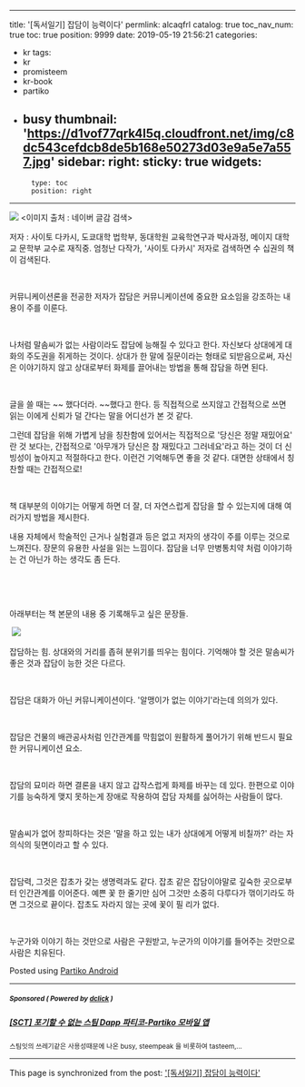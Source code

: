 
---
title: '[독서일기] 잡담이 능력이다'
permlink: alcaqfrl
catalog: true
toc_nav_num: true
toc: true
position: 9999
date: 2019-05-19 21:56:21
categories:
- kr
tags:
- kr
- promisteem
- kr-book
- partiko
- busy
thumbnail: 'https://d1vof77qrk4l5q.cloudfront.net/img/c8dc543cefdcb8de5b168e50273d03e9a5e7a557.jpg'
sidebar:
    right:
        sticky: true
widgets:
    -
        type: toc
        position: right
---


![](https://d1vof77qrk4l5q.cloudfront.net/img/c8dc543cefdcb8de5b168e50273d03e9a5e7a557.jpg)
<이미지 출처 : 네이버 글감 검색>

저자 : 사이토 다카시, 도쿄대학 법학부, 동대학원 교육학연구과 박사과정, 
메이지 대학교 문학부 교수로 재직중.
엄청난 다작가, '사이토 다카시' 저자로 검색하면 수 십권의 책이 검색된다.

​

커뮤니케이션론을 전공한 저자가 잡담은 커뮤니케이션에 중요한 요소임을 강조하는 내용이 주를 이룬다.

​

나처럼 말솜씨가 없는 사람이라도 잡담에 능해질 수 있다고 한다. 
자신보다 상대에게 대화의 주도권을 쥐게하는 것이다. 
상대가 한 말에 질문이라는 형태로 되받음으로써, 자신은 이야기하지 않고 상대로부터 화제를 끌어내는 방법을 통해 잡담을 하면 된다.

​

글을 쓸 때는 ~~ 했다더라. ~~했다고 한다. 등 직접적으로 쓰지않고 간접적으로 쓰면 읽는 이에게 신뢰가 덜 간다는 말을 어디선가 본 것 같다.

그런데 잡담을 위해 가볍게 남을 칭찬함에 있어서는 직접적으로 '당신은 정말 재밌어요' 란 것 보다는, 간접적으로 '아무개가 당신은 참 재밌다고 그러네요'라고 하는 것이 더 신빙성이 높아지고 적절하다고 한다.
이런건 기억해두면 좋을 것 같다. 대면한 상태에서 칭찬할 때는 간접적으로!

​

책 대부분의 이야기는 어떻게 하면 더 잘, 더 자연스럽게 잡담을 할 수 있는지에 대해 여러가지 방법을 제시한다.

내용 자체에서 학술적인 근거나 실험결과 등은 없고 저자의 생각이 주를 이루는 것으로 느껴진다.
장문의 유용한 사설을 읽는 느낌이다.
잡담을 너무 만병통치약 처럼 이야기하는 건 아닌가 하는 생각도 좀 든다.

​

​

아래부터는 책 본문의 내용 중 기록해두고 싶은 문장들.

​
![](https://i.imgur.com/HckzDOK.gif)


잡담하는 힘. 
상대와의 거리를 좁혀 분위기를 띄우는 힘이다.
기억해야 할 것은 말솜씨가 좋은 것과 잡담이 능한 것은 다르다.

​

잡담은 대화가 아닌 커뮤니케이션이다.
'알맹이가 없는 이야기'라는데 의의가 있다.

​

잡담은 건물의 배관공사처럼 인간관계를 막힘없이 원활하게 풀어가기 위해 반드시 필요한 커뮤니케이션 요소.

​

잡담의 묘미라 하면 결론을 내지 않고 갑작스럽게 화제를 바꾸는 데 있다.
한편으로 이야기를 능숙하게 맺지 못하는게 장애로 작용하여 잡담 자체를 싫어하는 사람들이 많다.

​

말솜씨가 없어 창피하다는 것은 '말을 하고 있는 내가 상대에게 어떻게 비칠까?' 라는 자의식의 뒷면이라고 할 수 있다.

​

잡담력, 그것은 잡초가 갖는 생명력과도 같다.
잡초 같은 잡담이야말로 깊숙한 곳으로부터 인간관계를 이어준다.
예쁜 꽃 한 줄기만 심어 그것만 소중히 다루다가 꺾이기라도 하면 그것으로 끝이다.
잡초도 자라지 않는 곳에 꽃이 필 리가 없다.

​

누군가와 이야기 하는 것만으로 사람은 구원받고, 
누군가의 이야기를 들어주는 것만으로 사람은 치유된다.





Posted using [Partiko Android](https://partiko.app/referral/lucky2015)

---

#####  <sub> **Sponsored ( Powered by [dclick](https://www.dclick.io) )** </sub>
##### [[SCT] 포기할 수 없는 스팀 Dapp 파티코-Partiko  모바일 앱](https://api.dclick.io/v1/c?x=eyJhbGciOiJIUzI1NiIsInR5cCI6IkpXVCJ9.eyJjIjoibHVja3kyMDE1IiwicyI6ImFsY2FxZnJsIiwiYSI6WyJ0LTE4NzQiXSwidXJsIjoiaHR0cHM6Ly9zdGVlbWl0LmNvbS9rci9AanVuZTA2MjAvc2N0LWRhcHAtcGFydGlrbyIsImlhdCI6MTU1OTg2NzkwMSwiZXhwIjoxODc1MjI3OTAxfQ.pSrsQaZvZBcD0mVHm_27CKhqjKyAkAaSjEABn2_VsMg)
<sup>스팀잇의 쓰레기같은 사용성때문에 나온 busy, steempeak 을 비롯하여 tasteem,...</sup>


- - -

This page is synchronized from the post: ['[독서일기] 잡담이 능력이다'](https://steemit.com/@lucky2015/alcaqfrl)
